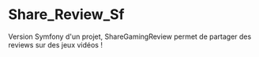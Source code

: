 # Share_Review_Sf
Version Symfony d'un projet, ShareGamingReview permet de partager des reviews sur des jeux vidéos !
